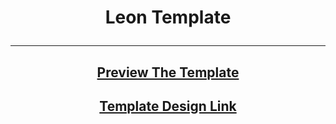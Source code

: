 # <p align="center"> Leon Template </p>

---

## <p align="center"> [Preview The Template](https://georgebeshay.github.io/Leon-Template/) <p>

## <p align="center"> [Template Design Link](https://www.graphberry.com/item/leon-psd-agency-template) <p>

